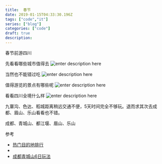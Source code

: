 ```yaml
---
title:  春节
date: 2019-01-15T04:33:30.196Z
tags: ["code","it"]
series: ["blog"]
categories: ["code"]
draft: true
description:
---
```


春节前游四川

先看看哪些城市值得去
![enter description here](https://i.loli.net/2019/01/15/5c3d6314087a4.jpg)

当然也不能错过吃
![enter description here](https://i.loli.net/2019/01/15/5c3d63a9ced81.jpg)

值得游览的景点有哪些呢
![enter description here](https://i.loli.net/2019/01/15/5c3d63fac7a5d.jpg)

看看四川全境什么样
![enter description here](https://i.loli.net/2019/01/15/5c3d7cead4ab7.jpg)

九寨沟、色达、稻城距离稍远交通不便，5天时间完全不够玩。退而求其次去成都、眉山、乐山看看也不错。

成都、青城山、都江堰、眉山、乐山



参考  
- [热门目的地排行](http://www.mafengwo.cn/gonglve/zt-882.html)
- [](https://www.google.com/intl/zh-CN/maps/about/mymaps/)
- [成都青城山6日玩法](http://www.mafengwo.cn/mdd/cityroute/12703_115.html)